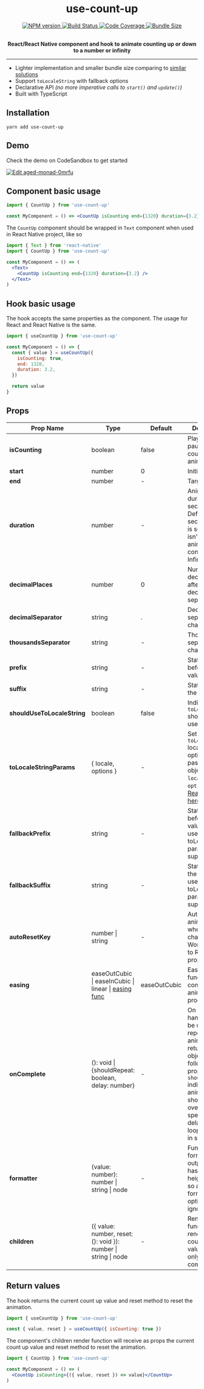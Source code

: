 <div align="center">
  <h1>use-count-up</h1>
  <a href="https://www.npmjs.com/package/use-count-up">
    <img alt="NPM version" src="https://img.shields.io/npm/v/use-count-up" />
  </a>
   <a href="https://codecov.io/gh/vydimitrov/use-count-up">
    <img alt="Build Status" src="https://img.shields.io/github/workflow/status/vydimitrov/use-count-up/Codecov%20Coverage" />
  </a>
  <a href="https://codecov.io/gh/vydimitrov/use-count-up">
    <img alt="Code Coverage" src="https://img.shields.io/codecov/c/gh/vydimitrov/use-count-up" />
  </a>
  <a href="https://bundlephobia.com/result?p=use-count-up">
    <img alt="Bundle Size" src="https://img.shields.io/bundlephobia/min/use-count-up" />
  </a>

  <p>
    <br />
    <strong>React/React Native component and hook to animate counting up or down to a number or infinity</strong>
  </p>
</div>

<hr />

- Lighter implementation and smaller bundle size comparing to [similar solutions](https://bundlephobia.com/scan-results?packages=use-count-up,react-countup)
- Support `toLocaleString` with fallback options
- Declarative API _(no more imperative calls to `start()` and `update()`)_
- Built with TypeScript

## Installation

```
yarn add use-count-up
```

## Demo

Check the demo on CodeSandbox to get started

[![Edit aged-monad-0mrfu](https://codesandbox.io/static/img/play-codesandbox.svg)](https://codesandbox.io/s/aged-monad-0mrfu?fontsize=14)

## Component basic usage

```jsx
import { CountUp } from 'use-count-up'

const MyComponent = () => <CountUp isCounting end={1320} duration={3.2} />
```

The `CountUp` component should be wrapped in `Text` component when used in React Native project, like so

```jsx
import { Text } from 'react-native'
import { CountUp } from 'use-count-up'

const MyComponent = () => (
  <Text>
    <CountUp isCounting end={1320} duration={3.2} />
  </Text>
)
```

## Hook basic usage

The hook accepts the same properties as the component. The usage for React and React Native is the same.

```jsx
import { useCountUp } from 'use-count-up'

const MyComponent = () => {
  const { value } = useCountUp({
    isCounting: true,
    end: 1320,
    duration: 3.2,
  })

  return value
}
```

## Props

| Prop Name                   | Type                                                                                 | Default      | Description                                                                                                                                                                                                                            |
| --------------------------- | ------------------------------------------------------------------------------------ | ------------ | -------------------------------------------------------------------------------------------------------------------------------------------------------------------------------------------------------------------------------------- |
| **isCounting**              | boolean                                                                              | false        | Play and pause counting animation                                                                                                                                                                                                      |
| **start**                   | number                                                                               | 0            | Initial value                                                                                                                                                                                                                          |
| **end**                     | number                                                                               | -            | Target value                                                                                                                                                                                                                           |
| **duration**                | number                                                                               | -            | Animation duration in seconds. Defaults to 2 seconds if `end` is set. If `end` isn't set the animation will continue to Infinity.                                                                                                      |
| **decimalPlaces**           | number                                                                               | 0            | Number of decimal places after the decimal separator                                                                                                                                                                                   |
| **decimalSeparator**        | string                                                                               | .            | Decimal separator character                                                                                                                                                                                                            |
| **thousandsSeparator**      | string                                                                               | -            | Thousands separator character                                                                                                                                                                                                          |
| **prefix**                  | string                                                                               | -            | Static text before the value                                                                                                                                                                                                           |
| **suffix**                  | string                                                                               | -            | Static text after the value                                                                                                                                                                                                            |
| **shouldUseToLocaleString** | boolean                                                                              | false        | Indicates if `toLocaleString` should be used                                                                                                                                                                                           |
| **toLocaleStringParams**    | { locale, options }                                                                  | -            | Set `toLocaleString` locale and/or options by passing an object with `locale` and/or `options` keys. [Read more here](https://developer.mozilla.org/en-US/docs/Web/JavaScript/Reference/Global_Objects/Intl/NumberFormat/NumberFormat) |
| **fallbackPrefix**          | string                                                                               | -            | Static text before the value to be used in case toLocaleString params are not supported                                                                                                                                                |
| **fallbackSuffix**          | string                                                                               | -            | Static text after the value to be used in case toLocaleString params are not supported                                                                                                                                                 |
| **autoResetKey**            | number \| string                                                                     | -            | Auto reset animation when the key changes. Works similar to React `key` prop                                                                                                                                                           |
| **easing**                  | easeOutCubic \| easeInCubic \| linear \| [easing func](http://www.gizma.com/easing/) | easeOutCubic | Easing function to control the animation progress                                                                                                                                                                                      |
| **onComplete**              | (): void \| {shouldRepeat: boolean, delay: number}                                   | -            | On complete handler. It can be used to repeat the animation by returning an object with following props: `shouldRepeat` indicates if the animation should start over; `delay` specifies the delay before looping again in seconds.     |
| **formatter**               | (value: number): number \| string \| node                                            | -            | Function that formats the output value. It has the heights priority so all other formating options are ignored                                                                                                                         |
| **children**                | ({ value: number, reset: (): void }): number \| string \| node                       | -            | Render function to render the count up value. Used only by the component                                                                                                                                                               |

## Return values

The hook returns the current count up value and reset method to reset the animation.

```jsx
import { useCountUp } from 'use-count-up'

const { value, reset } = useCountUp({ isCounting: true })
```

The component's children render function will receive as props the current count up value and reset method to reset the animation.

```jsx
import { CountUp } from 'use-count-up'

const MyComponent = () => (
  <CountUp isCounting>{({ value, reset }) => value}</CountUp>
)
```
